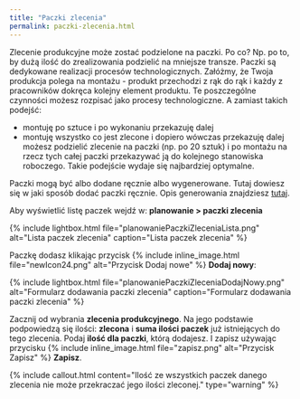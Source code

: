 ```yaml
---
title: "Paczki zlecenia"
permalink: paczki-zlecenia.html
---
```


Zlecenie produkcyjne może zostać podzielone na paczki. Po co? Np. po to, by dużą ilość do zrealizowania podzielić na mniejsze transze. Paczki są dedykowane realizacji procesów technologicznych. Załóżmy, że Twoja produkcja polega na montażu - produkt przechodzi z rąk do rąk i każdy z pracowników dokręca kolejny element produktu. Te poszczególne czynności możesz rozpisać jako procesy technologiczne. A zamiast takich podejść:
- montuję po sztuce i po wykonaniu przekazuję dalej
- montuję wszystko co jest zlecone i dopiero wówczas przekazuję dalej
możesz podzielić zlecenie na paczki (np. po 20 sztuk) i po montażu na rzecz tych całej paczki przekazywać ją do kolejnego stanowiska roboczego. Takie podejście wydaje się najbardziej optymalne.

Paczki mogą być albo dodane ręcznie albo wygenerowane. Tutaj dowiesz się w jaki sposób dodać paczki ręcznie. Opis generowania znajdziesz [tutaj](/paczki-w-zleceniu).

Aby wyświetlić listę paczek wejdź w: **planowanie > paczki zlecenia**

{% include lightbox.html file="planowaniePaczkiZleceniaLista.png" alt="Lista paczek zlecenia" caption="Lista paczek zlecenia" %}

Paczkę dodasz klikając przycisk {% include inline_image.html file="newIcon24.png" alt="Przycisk Dodaj nowe" %} **Dodaj nowy**:

{% include lightbox.html file="planowaniePaczkiZleceniaDodajNowy.png" alt="Formularz dodawania paczki zlecenia" caption="Formularz dodawania paczki zlecenia" %}

Zacznij od wybrania **zlecenia produkcyjnego**. Na jego podstawie podpowiedzą się ilości: **zlecona** i **suma ilości paczek** już istniejących do tego zlecenia. Podaj **ilość dla paczki**, którą dodajesz. I zapisz używając przycisku {% include inline_image.html file="zapisz.png" alt="Przycisk Zapisz" %} **Zapisz**.

{% include callout.html content="Ilość ze wszystkich paczek danego zlecenia nie może przekraczać jego ilości zleconej." type="warning" %}
